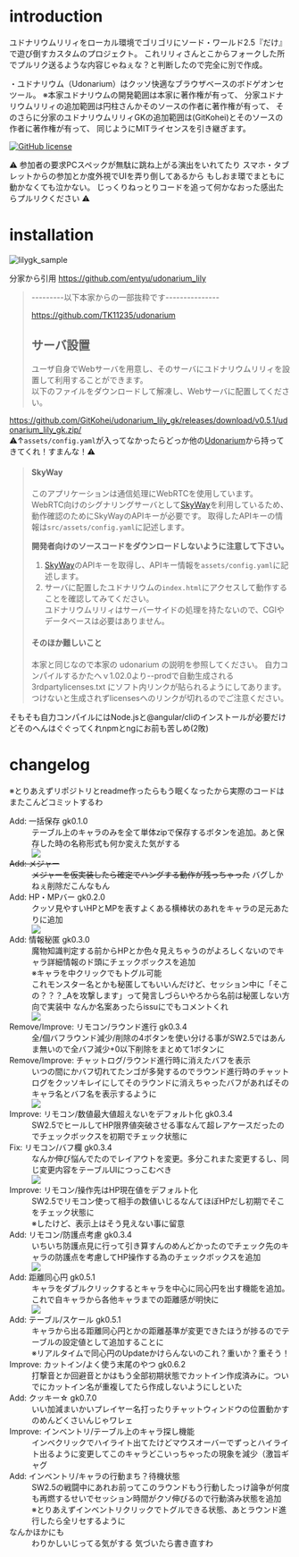 # introduction

ユドナリウムリリィをローカル環境でゴリゴリにソード・ワールド2.5『だけ』で遊び倒すカスタムのプロジェクト。
これリリィさんとこからフォークした所でプルリク送るような内容じゃねぇな？と判断したので完全に別で作成。

・ユドナリウム（Udonarium）はクッソ快適なブラウザベースのボドゲオンセツール。
※本家ユドナリウムの開発範囲は本家に著作権が有って、
分家ユドナリウムリリィの追加範囲は円柱さんかそのソースの作者に著作権が有って、
そのさらに分家のユドナリウムリリィGKの追加範囲は(GitKohei)とそのソースの作者に著作権が有って、
同じようにMITライセンスを引き継ぎます。

[![GitHub license](https://img.shields.io/badge/license-MIT-blue.svg)](https://github.com/TK11235/udonarium/blob/master/LICENSE)

:warning:
参加者の要求PCスペックが無駄に跳ね上がる演出をいれてたり
スマホ・タブレットからの参加とか度外視でUIを弄り倒してあるから
もしおま環でまともに動かなくても泣かない。
じっくりねっとりコードを追って何かなおった感出たらプルリクください
:warning:

# installation

![lilygk_sample](https://user-images.githubusercontent.com/サンプルイメージもまだないよ/)

分家から引用
https://github.com/entyu/udonarium_lily
> 
> ---------以下本家からの一部抜粋です---------------
> 
> https://github.com/TK11235/udonarium
> 
> ## サーバ設置
> ユーザ自身でWebサーバを用意し、そのサーバにユドナリウムリリィを設置して利用することができます。  
> 以下のファイルをダウンロードして解凍し、Webサーバに配置してください。  
> 

https://github.com/GitKohei/udonarium_lily_gk/releases/download/v0.5.1/udonarium_lily_gk.zip/
<br>:warning:↑`assets/config.yaml`が入ってなかったらどっか他の[Udonarium](https://github.com/TK11235/udonarium)から持ってきてくれ！すまんな！:warning:

> 
> #### SkyWay
> このアプリケーションは通信処理にWebRTCを使用しています。  
> WebRTC向けのシグナリングサーバとして[SkyWay](https://webrtc.ecl.ntt.com/)を利用しているため、動作確認のためにSkyWayのAPIキーが必要です。
> 取得したAPIキーの情報は`src/assets/config.yaml`に記述します。
> 
> **開発者向けのソースコードをダウンロードしないように注意して下さい。**
> 1. [SkyWay](https://webrtc.ecl.ntt.com/)のAPIキーを取得し、APIキー情報を`assets/config.yaml`に記述します。
> 1. サーバに配置したユドナリウムの`index.html`にアクセスして動作することを確認してみてください。  
> ユドナリウムリリィはサーバーサイドの処理を持たないので、CGIやデータベースは必要はありません。
> 
> #### そのほか難しいこと
> 本家と同じなので本家の udonarium の説明を参照してください。
> 自力コンパイルするかたへｖ1.02.0より--prodで自動生成される 3rdpartylicenses.txt にソフト内リンクが貼られるようにしてあります。
> つけないと生成されずlicensesへのリンクが切れるのでご注意ください。
>
そもそも自力コンパイルにはNode.jsと@angular/cliのインストールが必要だけどそのへんはぐぐってくれnpmとngにお前も苦しめ(2敗)

# changelog

※とりあえずリポジトリとreadme作ったらもう眠くなったから実際のコードはまたこんどコミットするわ
<dl>
    <dt>Add: 一括保存 gk0.1.0</dt>
        <dd>
            テーブル上のキャラのみを全て単体zipで保存するボタンを追加。あと保存した時の名称形式も何か変えた気がする
            <br><img src="docs/images/gk010.jpg">
        </dd>
    <dt><del>Add: メジャー</del></dt>
        <dd>
            <del>メジャーを仮実装したら確定でハングする動作が残っちゃった</del> バグしかねぇ削除だこんなもん
        </dd>
    <dt>Add: HP・MPバー gk0.2.0</dt>
        <dd>
            クッソ見やすいHPとMPを表すよくある横棒状のあれをキャラの足元あたりに追加
            <br><img src="docs/images/gk020.gif">
        </dd>
    <dt>Add: 情報秘匿 gk0.3.0</dt>
        <dd>
            魔物知識判定する前からHPとか色々見えちゃうのがよろしくないのでキャラ詳細情報のド頭にチェックボックスを追加
            <br>※キャラを中クリックでもトグル可能
            <br>これモンスター名とかも秘匿してもいいんだけど、セッション中に「そこの？？？_Aを攻撃します」って発言しづらいやろから名前は秘匿しない方向で実装中 なんか名案あったらissuにでもコメントくれ
            <br><img src="docs/images/gk030.gif">
        </dd>
    <dt>Remove/Improve: リモコン/ラウンド進行 gk0.3.4</dt>
        <dd>
            全/個バフラウンド減少/削除の4ボタンを使い分ける事がSW2.5ではあんま無いので全バフ減少+0以下削除をまとめて1ボタンに
        </dd>
    <dt>Remove/Improve: チャットログ/ラウンド進行時に消えたバフを表示</dt>
        <dd>
            いつの間にかバフ切れてたンゴが多発するのでラウンド進行時のチャットログをクッソキレイにしてそのラウンドに消えちゃったバフがあればそのキャラ名とバフ名を表示するように
            <br><img src="docs/images/gk034.gif">
        </dd>
    <dt>Improve: リモコン/数値最大値超えないをデフォルト化 gk0.3.4</dt>
        <dd>
            SW2.5でヒールしてHP限界値突破させる事なんて超レアケースだったのでチェックボックスを初期でチェック状態に
        </dd>
    <dt>Fix: リモコン/バフ欄 gk0.3.4</dt>
        <dd>
            なんか伸び悩んでたのでレイアウトを変更。多分これまた変更するし、同じ変更内容をテーブルUIにつっこむべき    <br><img src="docs/images/gk034b.gif">
        </dd>
    <dt>Improve: リモコン/操作先はHP現在値をデフォルト化</dt>
        <dd>
            SW2.5でリモコン使って相手の数値いじるなんてほぼHPだし初期でそこをチェック状態に<br>※したけど、表示上はそう見えない事に留意
        </dd>
    <dt>Add: リモコン/防護点考慮 gk0.3.4</dt>
        <dd>
            いちいち防護点見に行って引き算すんのめんどかったのでチェック先のキャラの防護点を考慮してHP操作する為のチェックボックスを追加
            <br><img src="docs/images/gk034c.gif">
        </dd>
    <dt>Add: 距離同心円 gk0.5.1</dt>
        <dd>
            キャラをダブルクリックするとキャラを中心に同心円を出す機能を追加。これで自キャラから各他キャラまでの距離感が明快に
            <br><img src="docs/images/gk051.gif">
        </dd>
    <dt>Add: テーブル/スケール gk0.5.1</dt>
        <dd>
            キャラから出る距離同心円とかの距離基準が変更できたほうが捗るのでテーブルの設定値として追加することに
            <br>※リアルタイムで同心円のUpdateかけらんないのこれ？重いか？重そう！
        </dd>
    <dt>Improve: カットイン/よく使う末尾のやつ gk0.6.2</dt>
        <dd>
            打撃音とか回避音とかはもう全部初期状態でカットイン作成済みに。ついでにカットイン名が重複してたら作成しないようにしといた
        </dd>
    <dt>Add: クッキー☆ gk0.7.0</dt>
        <dd>
            いい加減まいかいプレイヤー名打ったりチャットウィンドウの位置動かすのめんどくさいんじゃワレェ
        </dd>
    <dt>Improve: インベントリ/テーブル上のキャラ探し機能</dt>
    <dd>インベクリックでハイライト出てたけどマウスオーバーでずっとハイライト出るように変更してこのキャラどこいっちゃったの現象を減少（激旨ギャグ</dd>
    <dt>Add: インベントリ/キャラの行動まち？待機状態</dt>
    <dd>SW2.5の戦闘中にあれお前ってこのラウンドもう行動したっけ論争が何度も再燃するせいでセッション時間がクソ伸びるので行動済み状態を追加<br>※とりあえずインベントリクリックでトグルできる状態、あとラウンド進行したら全リセするように</dd>
    <dt>なんかほかにも</dt>
    <dd>わりかしいじってる気がする 気づいたら書き直すわ</dd>
</dl>
